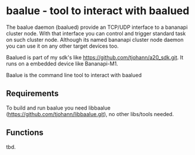 baalue - tool to interact with baalued
======================================

The baalue daemon (baalued) provide an TCP/UDP interface to a bananapi cluster node. With that interface you can control and trigger standard task on such cluster node. Although its named bananapi cluster node daemon you can use it on any other target devices too.

Baalued is part of my sdk's like https://github.com/tjohann/a20_sdk.git. It runs on a embedded device like Bananapi-M1.

Baalue is the command line tool to interact with baalued


Requirements
------------

To build and run baalue you need libbaalue (https://github.com/tjohann/libbaalue.git), no other libs/tools needed.


Functions
---------

tbd.